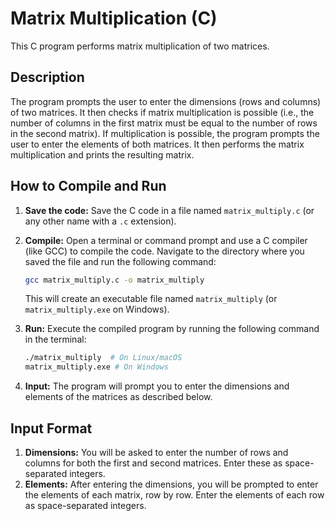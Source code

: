 # Matrix Multiplication (C)

This C program performs matrix multiplication of two matrices.

## Description

The program prompts the user to enter the dimensions (rows and columns) of two matrices. It then checks if matrix multiplication is possible (i.e., the number of columns in the first matrix must be equal to the number of rows in the second matrix). If multiplication is possible, the program prompts the user to enter the elements of both matrices. It then performs the matrix multiplication and prints the resulting matrix.

## How to Compile and Run

1.  **Save the code:** Save the C code in a file named `matrix_multiply.c` (or any other name with a `.c` extension).

2.  **Compile:** Open a terminal or command prompt and use a C compiler (like GCC) to compile the code. Navigate to the directory where you saved the file and run the following command:

    ```bash
    gcc matrix_multiply.c -o matrix_multiply
    ```

    This will create an executable file named `matrix_multiply` (or `matrix_multiply.exe` on Windows).

3.  **Run:** Execute the compiled program by running the following command in the terminal:

    ```bash
    ./matrix_multiply  # On Linux/macOS
    matrix_multiply.exe # On Windows
    ```

4.  **Input:** The program will prompt you to enter the dimensions and elements of the matrices as described below.

## Input Format

1.  **Dimensions:** You will be asked to enter the number of rows and columns for both the first and second matrices.  Enter these as space-separated integers.
2.  **Elements:** After entering the dimensions, you will be prompted to enter the elements of each matrix, row by row.  Enter the elements of each row as space-separated integers.
